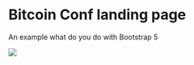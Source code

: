 # Bitcoin Conf landing page

An example what do you do with Bootstrap 5

![](https://raw.githubusercontent.com/cesantaniello/bitcoin-conf/master/images/Landing-page_preview.png?token=AKC3Z4BU4A4SVKOZHPJIBY3A5QC2G)
